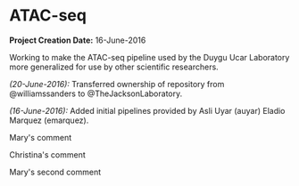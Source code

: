 # ATAC-seq

**Project Creation Date:** 16-June-2016

Working to make the ATAC-seq pipeline used by the Duygu Ucar Laboratory more generalized for use by other scientific researchers.

*(20-June-2016):* Transferred ownership of repository from @williamssanders to @TheJacksonLaboratory.

*(16-June-2016):* Added initial pipelines provided by Asli Uyar (auyar) Eladio Marquez (emarquez).

Mary's comment

Christina's comment

Mary's second comment
